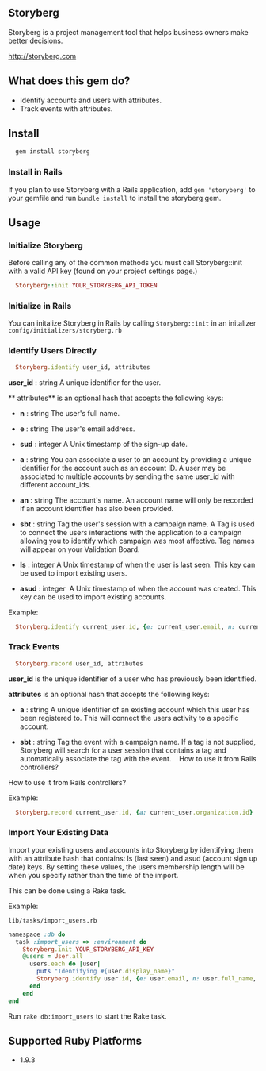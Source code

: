 ## Storyberg

Storyberg is a project management tool that helps business owners make better decisions.

http://storyberg.com

## What does this gem do?

- Identify accounts and users with attributes.
- Track events with attributes.

## Install

```ruby
  gem install storyberg
```
### Install in Rails
If you plan to use Storyberg with a Rails application, add `gem 'storyberg'` to your gemfile and run `bundle install` to install the storyberg gem.

## Usage

### Initialize Storyberg

  Before calling any of the common methods you must call Storyberg::init with a valid API key (found on your project settings page.)

```ruby
  Storyberg::init YOUR_STORYBERG_API_TOKEN
```
### Initialize in Rails
You can initalize Storyberg in Rails by calling `Storyberg::init` in an initalizer `config/initializers/storyberg.rb`

### Identify Users Directly

```ruby
  Storyberg.identify user_id, attributes
```

**user_id** : string
    A unique identifier for the user.

** attributes** is an optional hash that accepts the following keys:

* **n** : string
    The user's full name.

* **e** : string
    The user's email address.
    
* **sud** : integer
    A Unix timestamp of the sign-up date.
  
* **a** : string
    You can associate a user to an account by providing a unique identifier for the account such as an account ID. A user may be associated to multiple accounts by sending the same user_id with different account_ids.

* **an** : string
    The account's name. An account name will only be recorded if an account identifier has also been provided.
    
* **sbt** : string
    Tag the user's session with a campaign name. A Tag is used to connect the users interactions with the application to a campaign allowing you to identify which campaign was most affective. Tag names will appear on your Validation Board.
    
* **ls** : integer
    A Unix timestamp of when the user is last seen. This key can be used to import existing users.
    
* **asud** : integer 
    A Unix timestamp of when the account was created. This key can be used to import existing accounts.
    
Example:
  
```ruby
  Storyberg.identify current_user.id, {e: current_user.email, n: current_user.full_name, sud: current_user.created_at.to_i}
```
  
### Track Events

```ruby
  Storyberg.record user_id, attributes
```
  
**user_id** is the unique identifier of a user who has previously been identified.
  
**attributes** is an optional hash that accepts the following keys:
  
* **a** : string
    A unique identifier of an existing account which this user has been registered to. This will connect the users activity to a specific account.
  
* **sbt** : string
    Tag the event with a campaign name. If a tag is not supplied, Storyberg will search for a user session that contains a tag and automatically associate the tag with the event.
      
How to use it from Rails controllers?

How to use it from Rails controllers?

Example:
```ruby
  Storyberg.record current_user.id, {a: current_user.organization.id}
```
  
### Import Your Existing Data
  
Import your existing users and accounts into Storyberg by identifying them with an attribute hash that contains: ls (last seen) and asud (account sign up date) keys. By setting these values, the users membership length will be when you specify rather than the time of the import. 

This can be done using a Rake task.
  
Example:

`lib/tasks/import_users.rb`
  
```ruby
namespace :db do
  task :import_users => :environment do
    Storyberg.init YOUR_STORYBERG_API_KEY
    @users = User.all
      users.each do |user|
        puts "Identifying #{user.display_name}"
        Storyberg.identify user.id, {e: user.email, n: user.full_name, sud: user.created_at.to_i, ls: user.created_at.to_i}
      end
    end
end
```

Run `rake db:import_users` to start the Rake task.
  
## Supported Ruby Platforms
  
- 1.9.3
